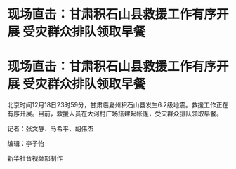 # 现场直击：甘肃积石山县救援工作有序开展 受灾群众排队领取早餐

# 现场直击：甘肃积石山县救援工作有序开展 受灾群众排队领取早餐

北京时间12月18日23时59分，甘肃临夏州积石山县发生6.2级地震。救援工作正在有序开展。目前，救援人员在大河村广场搭建起帐篷，受灾群众排队领取早餐。

记者：张文静、马希平、胡伟杰

编辑：李子怡

新华社音视频部制作

